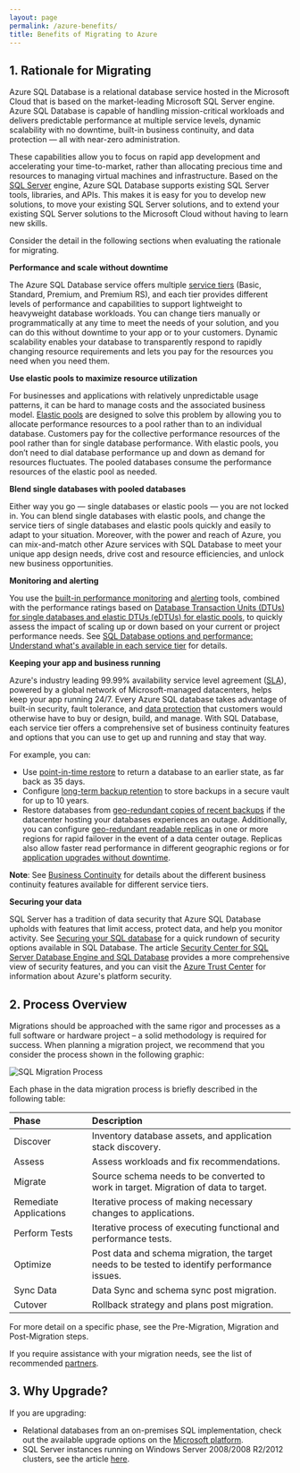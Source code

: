 ```yaml
---
layout: page
permalink: /azure-benefits/
title: Benefits of Migrating to Azure
---
```


## 1. Rationale for Migrating
Azure SQL Database is a relational database service hosted in the Microsoft Cloud that is based on the market-leading Microsoft SQL Server engine. Azure SQL Database is capable of handling mission-critical workloads and delivers predictable performance at multiple service levels, dynamic scalability with no downtime, built-in business continuity, and data protection — all with near-zero administration.

These capabilities allow you to focus on rapid app development and accelerating your time-to-market, rather than allocating precious time and resources to managing virtual machines and infrastructure. Based on the [SQL Server](https://msdn.microsoft.com/library/bb545450.aspx) engine, Azure SQL Database supports existing SQL Server tools, libraries, and APIs. This makes it is easy for you to develop new solutions, to move your existing SQL Server solutions, and to extend your existing SQL Server solutions to the Microsoft Cloud without having to learn new skills.

Consider the detail in the following sections when evaluating the rationale for migrating.

**Performance and scale without downtime**

The Azure SQL Database service offers multiple [service tiers](https://docs.microsoft.com/en-us/azure/sql-database/sql-database-service-tiers) (Basic, Standard, Premium, and Premium RS), and each tier provides different levels of performance and capabilities to support lightweight to heavyweight database workloads. You can change tiers manually or programmatically at any time to meet the needs of your solution, and you can do this without downtime to your app or to your customers. Dynamic scalability enables your database to transparently respond to rapidly changing resource requirements and lets you pay for the resources you need when you need them.

**Use elastic pools to maximize resource utilization**

For businesses and applications with relatively unpredictable usage patterns, it can be hard to manage costs and the associated business model. [Elastic pools](https://docs.microsoft.com/en-us/azure/sql-database/sql-database-elastic-pool) are designed to solve this problem by allowing you to allocate performance resources to a pool rather than to an individual database. Customers pay for the collective performance resources of the pool rather than for single database performance. With elastic pools, you don’t need to dial database performance up and down as demand for resources fluctuates. The pooled databases consume the performance resources of the elastic pool as needed.

**Blend single databases with pooled databases**

Either way you go — single databases or elastic pools — you are not locked in. You can blend single databases with elastic pools, and change the service tiers of single databases and elastic pools quickly and easily to adapt to your situation. Moreover, with the power and reach of Azure, you can mix-and-match other Azure services with SQL Database to meet your unique app design needs, drive cost and resource efficiencies, and unlock new business opportunities.

**Monitoring and alerting**

You use the [built-in performance monitoring](https://docs.microsoft.com/en-us/azure/sql-database/sql-database-performance) and [alerting](https://docs.microsoft.com/en-us/azure/sql-database/sql-database-insights-alerts-portal) tools, combined with the performance ratings based on [Database Transaction Units (DTUs) for single databases and elastic DTUs (eDTUs) for elastic pools](https://docs.microsoft.com/en-us/azure/sql-database/sql-database-what-is-a-dtu), to quickly assess the impact of scaling up or down based on your current or project performance needs. See [SQL Database options and performance: Understand what's available in each service tier](https://docs.microsoft.com/en-us/azure/sql-database/sql-database-service-tiers) for details.

**Keeping your app and business running**

Azure's industry leading 99.99% availability service level agreement ([SLA](http://azure.microsoft.com/support/legal/sla/)), powered by a global network of Microsoft-managed datacenters, helps keep your app running 24/7. Every Azure SQL database takes advantage of built-in security, fault tolerance, and [data protection](https://docs.microsoft.com/en-us/azure/sql-database/sql-database-automated-backups) that customers would otherwise have to buy or design, build, and manage. With SQL Database, each service tier offers a comprehensive set of business continuity features and options that you can use to get up and running and stay that way.

For example, you can:

* Use [point-in-time restore](https://docs.microsoft.com/en-us/azure/sql-database/sql-database-recovery-using-backups) to return a database to an earlier state, as far back as 35 days.
* Configure [long-term backup retention](https://docs.microsoft.com/en-us/azure/sql-database/sql-database-long-term-retention) to store backups in a secure vault for up to 10 years.
* Restore databases from [geo-redundant copies of recent backups](https://docs.microsoft.com/en-us/azure/sql-database/sql-database-recovery-using-backups) if the datacenter hosting your databases experiences an outage. Additionally, you can configure [geo-redundant readable replicas](https://docs.microsoft.com/en-us/azure/sql-database/sql-database-geo-replication-overview) in one or more regions for rapid failover in the event of a data center outage. Replicas also allow faster read performance in different geographic regions or for [application upgrades without downtime](https://docs.microsoft.com/en-us/azure/sql-database/sql-database-manage-application-rolling-upgrade).

**Note**: See [Business Continuity](https://docs.microsoft.com/en-us/azure/sql-database/sql-database-business-continuity) for details about the different business continuity features available for different service tiers.

**Securing your data**

SQL Server has a tradition of data security that Azure SQL Database upholds with features that limit access, protect data, and help you monitor activity. See [Securing your SQL database](https://docs.microsoft.com/en-us/azure/sql-database/sql-database-security-overview) for a quick rundown of security options available in SQL Database. The article [Security Center for SQL Server Database Engine and SQL Database](https://msdn.microsoft.com/library/bb510589) provides a more comprehensive view of security features, and you can visit the [Azure Trust Center](https://azure.microsoft.com/support/trust-center/security/) for information about Azure's platform security.


## 2. Process Overview

Migrations should be approached with the same rigor and processes as a full software or hardware project – a  solid methodology is required for success. When planning a migration project, we recommend that you consider the process shown in the following graphic:

![SQL Migration Process](https://mpbdevcontent.azureedge.net/Images/MigrationLifecycle.png)

Each phase in the data migration process is briefly described in the following table:

|**Phase** |**Description** |
|:---------|:---------------|
|Discover | Inventory database assets, and application stack discovery. |
|Assess | Assess workloads and fix recommendations. |
|Migrate  | Source schema needs to be converted to work in target. Migration of data to target. |
|Remediate Applications | Iterative process of making necessary changes to applications. |
|Perform Tests | Iterative process of executing functional and performance tests. |
|Optimize | Post data and schema migration, the target needs to be tested to identify performance issues. |
|Sync Data | Data Sync and schema sync post migration. |
|Cutover | Rollback strategy and plans post migration. |

For more detail on a specific phase, see the Pre-Migration, Migration and Post-Migration steps.

If you require assistance with your migration needs, see the list of recommended [partners](https://www.platformmodernization.org/).
## 3. Why Upgrade? 

If you are upgrading:

- Relational databases from an on-premises SQL implementation, check out the available upgrade options on the [Microsoft platform](https://docs.microsoft.com/sql/database-engine/install-windows/are-you-upgrading-from-sql-server-2005).
- SQL Server instances running on Windows Server 2008/2008 R2/2012 clusters, see the article [here](https://docs.microsoft.com/en-us/sql/sql-server/failover-clusters/windows/upgrade-sql-server-failover-cluster-instance-2008-2012).